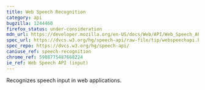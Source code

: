 ```yaml
---
title: Web Speech Recognition
category: api
bugzilla: 1244460
firefox_status: under-consideration
mdn_url: https://developer.mozilla.org/en-US/docs/Web/API/Web_Speech_API#Speech_recognition
spec_url: https://dvcs.w3.org/hg/speech-api/raw-file/tip/webspeechapi.html
spec_repo: https://dvcs.w3.org/hg/speech-api/
caniuse_ref: speech-recognition
chrome_ref: 5908775487668224
ie_ref: Web Speech API (input)
---
```


Recognizes speech input in web applications.
